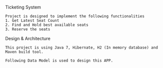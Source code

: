 Ticketing System

    Project is designed to implement the following functionalities 
    1. Get Latest Seat Count 
    2. Find and Hold best available seats 
    3. Reserve the seats
    
Design & Architecture 
	
	This project is using Java 7, Hibernate, H2 (In memory database) and Maven build tool.
	
	Following Data Model is used to design this APP. 
	    